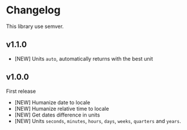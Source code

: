 # Changelog

This library use semver.

## v1.1.0

- [NEW] Units `auto`, automatically returns with the best unit

## v1.0.0

First release

- [NEW] Humanize date to locale
- [NEW] Humanize relative time to locale
- [NEW] Get dates difference in units
- [NEW] Units `seconds`, `minutes`, `hours`, `days`, `weeks`, `quarters` and `years`.

